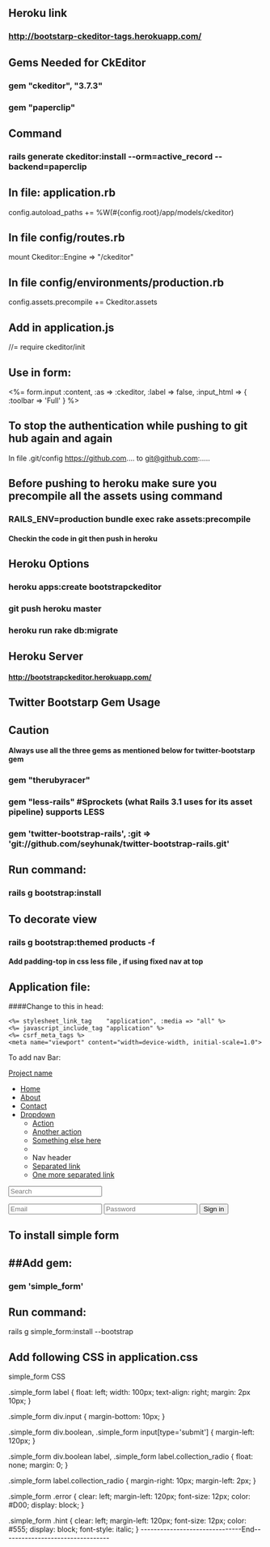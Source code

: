 
Heroku link
------------
### http://bootstarp-ckeditor-tags.herokuapp.com/


Gems Needed for CkEditor
--------------------------
### gem "ckeditor", "3.7.3"
### gem "paperclip"

Command
--------
### rails generate ckeditor:install --orm=active_record --backend=paperclip

In file: application.rb
-----------------------
config.autoload_paths += %W(#{config.root}/app/models/ckeditor)

In file config/routes.rb
-------------------------
mount Ckeditor::Engine => "/ckeditor"

In file config/environments/production.rb
-----------------------------------------
config.assets.precompile += Ckeditor.assets

Add in application.js
----------------------
//= require ckeditor/init


Use in form:
-------------
<%= form.input :content, :as => :ckeditor, :label => false, :input_html => { :toolbar => 'Full' } %>

To stop the authentication while pushing to git hub again and again
--------------------------------------------------------------------
In file .git/config
https://github.com....
to
git@github.com:.....

Before pushing to heroku make sure you precompile all the assets using command
-------------------------------------------------------------------------------

###  RAILS_ENV=production bundle exec rake assets:precompile
#### Checkin the code in git then push in heroku

Heroku Options
----------------
### heroku apps:create bootstrapckeditor
### git push heroku master
### heroku run rake db:migrate

Heroku Server
--------------
#### http://bootstrapckeditor.herokuapp.com/

Twitter Bootstarp Gem Usage
----------------------------
Caution
--------
#### Always use all the three gems as mentioned below for twitter-bootstarp gem
### gem "therubyracer"
### gem "less-rails" #Sprockets (what Rails 3.1 uses for its asset pipeline) supports LESS
### gem 'twitter-bootstrap-rails', :git => 'git://github.com/seyhunak/twitter-bootstrap-rails.git'



Run command:
-------------
### rails g bootstrap:install

To decorate view
--------------------
### rails g bootstrap:themed products -f

#### Add padding-top in css less file , if using fixed nav at top

Application file:
-------------------
####Change to this in head:

<!--[if lt IE 9]>
    <script src="http://html5shim.googlecode.com/svn/trunk/html5.js" type="text/javascript"></script>
    <![endif]-->
    <%= stylesheet_link_tag    "application", :media => "all" %>
    <%= javascript_include_tag "application" %>
    <%= csrf_meta_tags %>
    <meta name="viewport" content="width=device-width, initial-scale=1.0">

To add nav Bar:
<div class="navbar navbar-inverse navbar-fixed-top">
      <div class="navbar-inner">
        <div class="container">
          <a class="btn btn-navbar" data-toggle="collapse" data-target=".nav-collapse">
            <span class="icon-bar"></span>
            <span class="icon-bar"></span>
            <span class="icon-bar"></span>
          </a>
          <a class="brand" href="#">Project name</a>
          <div class="nav-collapse collapse">
            <ul class="nav">
              <li class="active"><a href="#">Home</a></li>
              <li><a href="#about">About</a></li>
              <li><a href="#contact">Contact</a></li>
              <li class="dropdown">
                <a href="#" class="dropdown-toggle" data-toggle="dropdown">Dropdown <b class="caret"></b></a>
                <ul class="dropdown-menu">
                  <li><a href="#">Action</a></li>
                  <li><a href="#">Another action</a></li>
                  <li><a href="#">Something else here</a></li>
                  <li class="divider"></li>
                  <li class="nav-header">Nav header</li>
                  <li><a href="#">Separated link</a></li>
                  <li><a href="#">One more separated link</a></li>
                </ul>
              </li>
            </ul>
            <form class="navbar-search pull-left" action="">
                      <input type="text" class="search-query span2" placeholder="Search">
            </form>
            <form class="navbar-form pull-right">
              <input class="span2" type="text" placeholder="Email">
              <input class="span2" type="password" placeholder="Password">
              <button type="submit" class="btn">Sign in</button>
            </form>
          </div><!--/.nav-collapse -->
        </div>
      </div>
    </div>

To install simple form
------------------------
##Add gem: 
-----------
### gem 'simple_form'

Run command:
--------------
rails g simple_form:install --bootstrap

Add following CSS in application.css
-------------------------------------
simple_form CSS

.simple_form label {
  float: left;
  width: 100px;
  text-align: right;
  margin: 2px 10px;
}

.simple_form div.input {
  margin-bottom: 10px;
}

.simple_form div.boolean, .simple_form input[type='submit'] {
  margin-left: 120px;
}

.simple_form div.boolean label, .simple_form label.collection_radio {
  float: none;
  margin: 0;
}

.simple_form label.collection_radio {
  margin-right: 10px;
  margin-left: 2px;
}

.simple_form .error {
  clear: left;
  margin-left: 120px;
  font-size: 12px;
  color: #D00;
  display: block;
}

.simple_form .hint {
  clear: left;
  margin-left: 120px;
  font-size: 12px;
  color: #555;
  display: block;
  font-style: italic;
}
-------------------------------End---------------------------------

